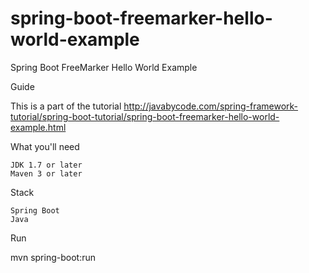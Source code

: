 # spring-boot-freemarker-hello-world-example

Spring Boot FreeMarker Hello World Example

Guide

This is a part of the tutorial http://javabycode.com/spring-framework-tutorial/spring-boot-tutorial/spring-boot-freemarker-hello-world-example.html

What you'll need

    JDK 1.7 or later
    Maven 3 or later

Stack

    Spring Boot
    Java

Run

mvn spring-boot:run

